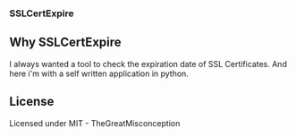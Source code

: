 ### SSLCertExpire

## Why SSLCertExpire
I always wanted a tool to check the expiration date of SSL Certificates. And here i'm with a 
self written application in python.

## License

Licensed under MIT - TheGreatMisconception